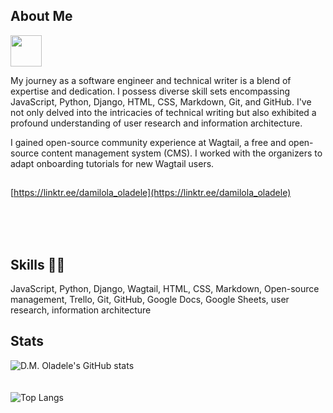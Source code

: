 ## About Me
<img src="https://i.pinimg.com/originals/00/4b/17/004b173f6e3d6843df10114e087f30a8.gif" width="50" height="50" /> 

My journey as a software engineer and technical writer is a blend of expertise and  dedication. I possess diverse skill sets encompassing JavaScript, Python, Django, HTML, CSS, Markdown, Git, and GitHub. I've not only delved into the intricacies of technical writing but also exhibited a profound understanding of user research and information architecture.

I gained open-source community experience at Wagtail, a free and open-source content management system (CMS). I worked with the organizers to adapt onboarding tutorials for new Wagtail users.

##

[https://linktr.ee/damilola_oladele](https://linktr.ee/damilola_oladele)

<br>
<br>
<br>

## Skills 👨‍💻

JavaScript, Python, Django, Wagtail, HTML, CSS, Markdown, Open-source management, Trello, Git, GitHub, Google Docs, Google Sheets, user research, information architecture

## Stats

![D.M. Oladele's GitHub stats](https://github-readme-stats.vercel.app/api?username=activus-d&show_icons=true&theme=highcontrast&hide=issues,contribs)
<br>
<br>
<br>
![Top Langs](https://github-readme-stats.vercel.app/api/top-langs/?username=activus-d&show_icons=true&theme=highcontrast&layout=compact)
<!-- ![](https://github-readme-stats.vercel.app/api/wakatime?username=activusd&show_icons=true&theme=highcontrast&layout=compact)] -->

